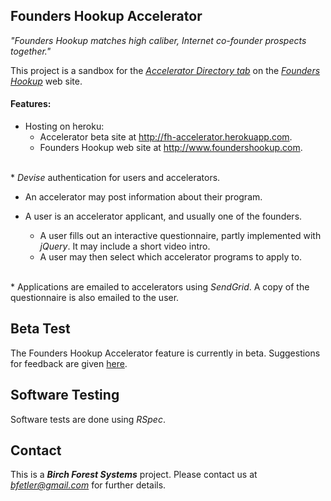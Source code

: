 ## Founders Hookup Accelerator

<em>"Founders Hookup matches high caliber, Internet co-founder prospects together."</em>

This project is a sandbox for the [*Accelerator Directory tab*](http://fh-accelerator.herokuapp.com) on the [*Founders Hookup*](http://www.foundershookup.com/) web site.  

#### Features:

* Hosting on heroku:
  * Accelerator beta site at <a href="http://fh-accelerator.herokuapp.com">http://fh-accelerator.herokuapp.com</a>.  
  * Founders Hookup web site at <a href="http://www.foundershookup.com">http://www.foundershookup.com</a>.  
<br/>
* <em>Devise</em> authentication for users and accelerators.  

* An accelerator may post information about their program.

* A user is an accelerator applicant, and usually one of the founders.
  * A user fills out an interactive questionnaire, partly implemented with <em>jQuery</em>.  It may include a short video intro.  
  * A user may then select which accelerator programs to apply to.  
<br/>
* Applications are emailed to accelerators using <em>SendGrid</em>.  A copy of the questionnaire is also emailed to the user.

## Beta Test

The Founders Hookup Accelerator feature is currently in beta.  Suggestions for feedback are given [here](http://fh-accelerator.herokuapp.com/beta).

## Software Testing

Software tests are done using <em>RSpec</em>.

## Contact

This is a <b><em>Birch Forest Systems</em></b> project.
Please contact us at <em>bfetler@gmail.com</em> for further details.

